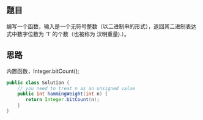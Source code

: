 ## 题目
编写一个函数，输入是一个无符号整数（以二进制串的形式），返回其二进制表达式中数字位数为 '1' 的个数（也被称为 汉明重量).）。
## 思路
内置函数，Integer.bitCount();
```java
public class Solution {
    // you need to treat n as an unsigned value
    public int hammingWeight(int n) {
       return Integer.bitCount(n);
    }
}
```
